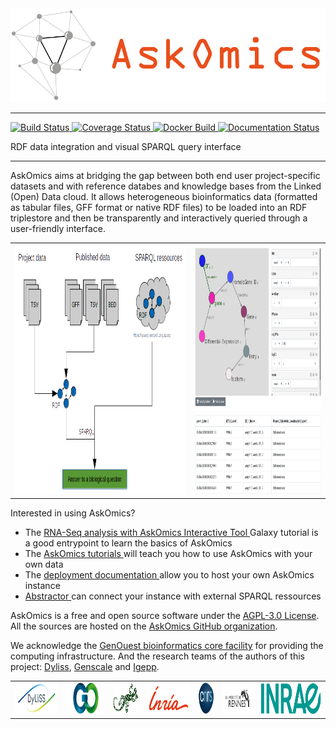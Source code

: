 <!--
.. title: Welcome to AskOmics
.. slug: index
.. date: 2020-05-04 21:09:12 UTC+02:00
.. tags: 
.. category: 
.. link: 
.. description: 
.. type: text
.. hidetitle: true
-->

<div class="jumbotron">
  <img style="margin: 0 0 0 0" src="images/askomics.png" alt="AskOmics logo" height="150">
  <hr class="my-3">
  <p>
    <a href="https://travis-ci.org/askomics/flaskomics">
      <img src="https://travis-ci.org/askomics/flaskomics.svg?branch=master" alt="Build Status">
    </a>
    <a href="https://coveralls.io/github/askomics/flaskomics?branch=master">
      <img src="https://coveralls.io/repos/github/askomics/flaskomics/badge.svg?branch=master" alt="Coverage Status">
    </a>
    <a href="https://hub.docker.com/r/askomics/flaskomics/">
      <img src="https://img.shields.io/docker/pulls/askomics/flaskomics.svg" alt="Docker Build">
    </a>
    <a href="https://flaskomics.readthedocs.io">
      <img src="https://readthedocs.org/projects/flaskomics/badge/?version=latest" alt="Documentation Status">
    </a>
  </p>
  <p class="lead">
      RDF data integration and visual SPARQL query interface
  </p>
  <hr class="my-3">
  <p>
    AskOmics aims at bridging the gap between both end user project-specific datasets and with
    reference databes and knowledge bases from the Linked (Open) Data cloud. It allows heterogeneous
    bioinformatics data (formatted as tabular files, GFF format or native RDF files) to be loaded into an RDF triplestore
    and then be transparently and interactively queried through a user-friendly interface.
  </p>

  <table class="table table-borderless">
    <tr>
      <td style="text-align: center"><img style="margin: 0 0 0 0" src="images/schema.png" alt="AskOmics schema" height="400"></td>
      <td style="text-align: center"><img style="margin: 0 0 0 0" src="images/screenshot.png" alt="AskOmics screenshot" height="400"></td>
    </tr>
  </table>

  <p>
    Interested in using AskOmics? 
  <ul>
    <li>
      The
      <a href="https://training.galaxyproject.org/training-material/topics/transcriptomics/tutorials/rna-seq-analysis-with-askomics-it/tutorial">
        RNA-Seq analysis with AskOmics Interactive Tool
      </a> Galaxy tutorial is a good entrypoint to learn the basics of AskOmics
    </li>
    <li>The
      <a href="https://flaskomics.readthedocs.io">
      AskOmics tutorials
    </a> will teach you how to use AskOmics with your own data
    </li>
    <li>
      The
      <a href="https://flaskomics.readthedocs.io/en/4.0.0/production-deployment/">
        deployment documentation
      </a> allow you to host your own AskOmics instance
    </li>
    <li>
      <a href="https://github.com/askomics/abstractor">
        Abstractor
      </a> can connect your instance with external SPARQL ressources
    </li>
  </ul>
  </p>

  <p>
    AskOmics is a free and open source software under the <a href="https://github.com/askomics/flaskomics/blob/master/LICENSE">AGPL-3.0 License</a>.
    All the sources are hosted on the <a href="https://github.com/askomics">AskOmics GitHub organization</a>.
  </p>
</div>

We acknowledge the [GenOuest bioinformatics core facility](https://www.genouest.org/) for providing the computing infrastructure. And the research teams of the authors of this project: [Dyliss](https://www-dyliss.irisa.fr/), [Genscale](https://team.inria.fr/genscale/) and [Igepp](https://www6.rennes.inrae.fr/igepp).

<table class="table table-borderless">
  <tr>
    <td style="text-align: center"><img style="margin: 0 0 0 0" src="images/dyliss.png" alt="Dyliss logo" height="50"></td>
    <td style="text-align: center"><img style="margin: 0 0 0 0" src="images/genouest.png" alt="Genouest logo" height="50"></td>
    <td style="text-align: center"><img style="margin: 0 0 0 0" src="images/genscale.png" alt="Genscale logo" height="50"></td>
    <td style="text-align: center"><img style="margin: 0 0 0 0" src="images/inria.png" alt="Inria logo" height="50"></td>
    <td style="text-align: center"><img style="margin: 0 0 0 0" src="images/cnrs.svg" alt="CNRS logo" height="50"></td>
    <td style="text-align: center"><img style="margin: 0 0 0 0" src="images/univ_rennes_1.png" alt="UR1 logo" height="50"></td>
    <td style="text-align: center"><img style="margin: 0 0 0 0" src="images/inrae.png" alt="INRAE logo" height="50"></td>
  </tr>
</table>




